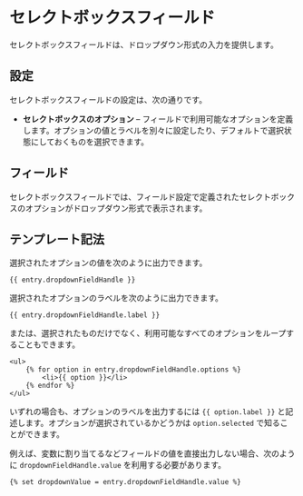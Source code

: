 # セレクトボックスフィールド

セレクトボックスフィールドは、ドロップダウン形式の入力を提供します。

## 設定

セレクトボックスフィールドの設定は、次の通りです。

* **セレクトボックスのオプション** – フィールドで利用可能なオプションを定義します。オプションの値とラベルを別々に設定したり、デフォルトで選択状態にしておくものを選択できます。

## フィールド

セレクトボックスフィールドでは、フィールド設定で定義されたセレクトボックスのオプションがドロップダウン形式で表示されます。

## テンプレート記法

選択されたオプションの値を次のように出力できます。

```twig
{{ entry.dropdownFieldHandle }}
```

選択されたオプションのラベルを次のように出力できます。

```twig
{{ entry.dropdownFieldHandle.label }}
```

または、選択されたものだけでなく、利用可能なすべてのオプションをループすることもできます。

```twig
<ul>
    {% for option in entry.dropdownFieldHandle.options %}
        <li>{{ option }}</li>
    {% endfor %}
</ul>
```

いずれの場合も、オプションのラベルを出力するには `{{ option.label }}` と記述します。オプションが選択されているかどうかは `option.selected` で知ることができます。

例えば、変数に割り当てるなどフィールドの値を直接出力しない場合、次のように `dropdownFieldHandle.value` を利用する必要があります。

```twig
{% set dropdownValue = entry.dropdownFieldHandle.value %}
```

